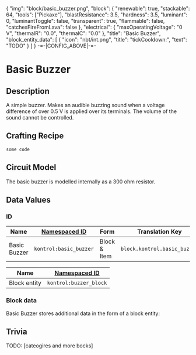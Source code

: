 {
    "img": "block/basic_buzzer.png",
    "block": {
        "renewable": true,
        "stackable": 64,
        "tools": ["Pickaxe"],
        "blastResistance": 3.5,
        "hardness": 3.5,
        "luminant": 0,
        "luminantToggle": false,
        "transparent": true,
        "flammable": false,
        "catchesFireFromLava": false
    },
    "electrical": {
        "maxOperatingVoltage": "0 V",
        "thermalR": "0.0",
        "thermalC": "0.0"
    },
    "title": "Basic Buzzer",
    "block_entity_data": [
        {
            "icon": "nbt/int.png",
            "title": "tickCooldown:",
            "text": "TODO"
        }
    ]
}
-=-|CONFIG_ABOVE|-=-


# Basic Buzzer

<ModInfoCard :img="img" :blockData="block" :electricalData="electrical" :title="title" />


## Description

A simple buzzer. Makes an audible buzzing sound when a voltage difference of over 0.5 V is applied over its terminals. The volume of the sound 
cannot be controlled.

## Crafting Recipe


```
some code
```

## Circuit Model

The basic buzzer is modelled internally as a 300 ohm resistor.


## Data Values

### ID
| Name | [Namespaced ID](https://minecraft.fandom.com/wiki/Namespaced_ID) | Form | Translation Key |
| --- | --- | --- | --- |
| Basic Buzzer | `kontrol:basic_buzzer` | Block & Item | `block.kontrol.basic_buzzer` |

| Name | [Namespaced ID](https://minecraft.fandom.com/wiki/Namespaced_ID) |
| --- | --- |
| Block entity | `kontrol:buzzer_block` |

### Block data

Basic Buzzer stores additional data in the form of a block entity:

<WikiTree icon="nbt/compound.png" :data="block_entity_data" title="<b>Block entity data</b>" />


## Trivia


TODO: [cateogires and more bocks]